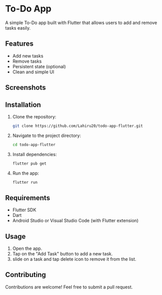 # To-Do App

A simple To-Do app built with Flutter that allows users to add and remove tasks easily.

## Features
- Add new tasks
- Remove tasks
- Persistent state (optional)
- Clean and simple UI

## Screenshots


## Installation
1. Clone the repository:
   ```bash
   git clone https://github.com/Lahiru20/todo-app-flutter.git
   ```
2. Navigate to the project directory:
   ```bash
   cd todo-app-flutter
   ```
3. Install dependencies:
   ```bash
   flutter pub get
   ```
4. Run the app:
   ```bash
   flutter run
   ```

## Requirements
- Flutter SDK
- Dart
- Android Studio or Visual Studio Code (with Flutter extension)

## Usage
1. Open the app.
2. Tap on the "Add Task" button to add a new task.
3. slide on a task and tap delete icon to remove it from the list.

## Contributing
Contributions are welcome! Feel free to submit a pull request.

